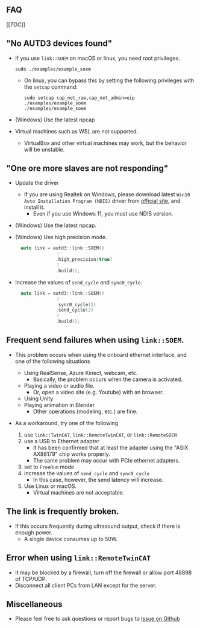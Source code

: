 ## FAQ

[[_TOC_]]

## "No AUTD3 devices found"

- If you use `link::SOEM` on macOS or linux, you need root privileges.

   ```
   sudo ./examples/example_soem
   ```

   - On linux, you can bypass this by setting the following privileges with the `setcap` command:
   
      ```
      sudo setcap cap_net_raw,cap_net_admin=eip ./examples/example_soem
      ./examples/example_soem
      ```

- (Windows) Use the latest npcap

- Virtual machines such as WSL are not supported.
   - VirtualBox and other virtual machines may work, but the behavior will be unstable.

## "One ore more slaves are not responding"

- Update the driver
   - If you are using Realtek on Windows, please download latest `Win10 Auto Installation Program (NDIS)` driver from [official site](https://www.realtek.com/ja/component/zoo/category/network-interface-controllers-10-100-1000m-gigabit-ethernet-pci-express-software), and install it.
        - Even if you use Windows 11, you must use NDIS version.

- (Windows) Use the latest npcap.

- (Windows) Use high precision mode.

   ```cpp
     auto link = autd3::link::SOEM()
                  ︙
                  .high_precision(true)
                  ︙
                  .build();
   ```
- Increase the values of `send_cycle` and `sync0_cycle`.

   ```cpp
     auto link = autd3::link::SOEM()
                  ︙
                  .sync0_cycle(2)
                  .send_cycle(2)
                  ︙
                  .build();
   ```

## Frequent send failures when using `link::SOEM`.

- This problem occurs when using the onboard ethernet interface, and one of the following situations

   * Using RealSense, Azure Kinect, webcam, etc.
      * Basically, the problem occurs when the camera is activated.
   * Playing a video or audio file.
      * Or, open a video site (e.g. Youtube) with an browser.
   * Using Unity
   * Playing animation in Blender
      * Other operations (modeling, etc.) are fine.

- As a workaround, try one of the following
  1. use `link::TwinCAT`, `link::RemoteTwinCAT`, or `link::RemoteSOEM`
  1. use a USB to Ethernet adapter
     - It has been confirmed that at least the adapter using the "ASIX AX88179" chip works properly.
     - The same problem may occur with PCIe ethernet adapters.
  1. set to `FreeRun` mode
  1. increase the values of `send_cycle` and `sync0_cycle`
     - In this case, however, the send latency will increase.
  1. Use Linux or macOS.
     - Virtual machines are not acceptable.

## The link is frequently broken.

- If this occurs frequently during ultrasound output, check if there is enough power.
   - A single device consumes up to 50W.

## Error when using `link::RemoteTwinCAT`

- It may be blocked by a firewall, turn off the firewall or allow port 48898 of TCP/UDP.
- Disconnect all client PCs from LAN except for the server.

## Miscellaneous

- Please feel free to ask questions or report bugs to [Issue on Github](https://github.com/shinolab/autd3/issues)
